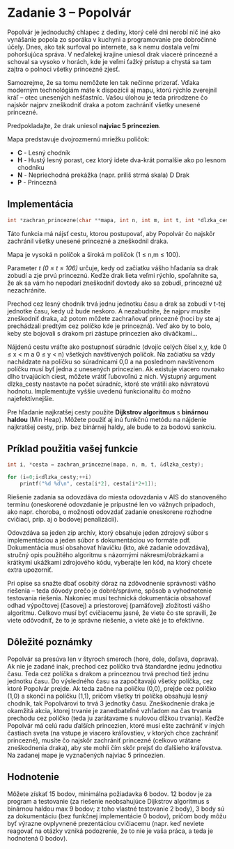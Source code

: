 # Zadanie 3 – Popolvár

Popolvár je jednoduchý chlapec z dediny, ktorý celé dni nerobí nič iné 
ako vynášanie popola zo sporáka v kuchyni a programovanie pre dobročinné účely. 
Dnes, ako tak surfoval po internete, sa k nemu dostala veľmi pohoršujúca správa. 
V neďalekej krajine uniesol drak viaceré princezné a schoval sa vysoko v horách,
kde je veľmi ťažký prístup a chystá sa tam zajtra o polnoci všetky princezné zjesť.

Samozrejme, že sa tomu nemôžete len tak nečinne prizerať. 
Vďaka moderným technológiám máte k dispozícii aj mapu, ktorú rýchlo zverejnil kráľ – otec unesených nešťastníc. 
Vašou úlohou je teda prirodzene čo najskôr najprv zneškodniť draka 
a potom zachrániť všetky unesené princezné. 

Predpokladajte, že drak uniesol __najviac 5 princezien__.

Mapa predstavuje dvojrozmernú mriežku políčok: 
- __C__ - Lesný chodník
- __H__ - Hustý lesný porast, cez ktorý idete dva-krát pomalšie ako po lesnom chodníku
- __N__ - Nepriechodná prekážka (napr. príliš strmá skala) D Drak
- __P__ - Princezná

## Implementácia 

```c
int *zachran_princezne(char **mapa, int n, int m, int t, int *dlzka_cesty);
```

Táto funkcia má nájsť cestu, ktorou postupovať,
aby Popolvár čo najskôr zachránil všetky unesené princezné a zneškodnil draka. 

Mapa je vysoká n políčok a široká m
políčok (1 ≤ n,m ≤ 100). 

Parameter _t (0 ≤ t ≤ 106)_ určuje, kedy od začiatku vášho hľadania sa drak zobudí a zje prvú princeznú. 
Keďže drak lieta veľmi rýchlo, spoľahnite sa, že ak sa vám ho nepodarí zneškodniť
dovtedy ako sa zobudí, princezné už nezachránite. 

Prechod cez lesný chodník trvá jednu jednotku času a drak sa zobudí v t-tej jednotke času, kedy už bude neskoro. 
A nezabudnite, že najprv musíte zneškodniť draka, až potom môžete zachraňovať princezné (hoci by ste aj prechádzali predtým cez políčko kde je princezná).
Veď ako by to bolo, keby ste bojovali s drakom pri zástupe princezien ako diváčkami...

Nájdenú cestu vráťte ako postupnosť súradníc (dvojíc celých čísel x,y, kde 0 ≤ x < m a 0 ≤ y < n) všetkých navštívených políčok. Na začiatku sa vždy nachádzate na políčku so súradnicami 0,0 a na poslednom navštívenom políčku musí byť jedna z unesených princezien. Ak existuje viacero rovnako dlho trvajúcich ciest, môžete vrátiť ľubovoľnú z nich. Výstupný argument dlzka_cesty nastavte na počet súradníc, ktoré ste vrátili ako návratovú hodnotu.
Implementujte vyššie uvedenú funkcionalitu čo možno najefektívnejšie. 

Pre hľadanie najkratšej cesty použite __Dijkstrov algoritmus__ s __binárnou haldou__ (Min Heap). 
Môžete použiť aj inú funkčnú metódu na nájdenie najkratšej cesty, príp. bez binárnej haldy,
ale bude to za bodovú sankciu.

    
## Príklad použitia vašej funkcie

```c
int i, *cesta = zachran_princezne(mapa, n, m, t, &dlzka_cesty); 

for (i=0;i<dlzka_cesty;++i)
    printf("%d %d\n", cesta[i*2], cesta[i*2+1]);
```

Riešenie zadania sa odovzdáva do miesta odovzdania v AIS do stanoveného termínu
(oneskorené odovzdanie je prípustné len vo vážnych prípadoch, ako napr. choroba, o možnosti odovzdať zadanie oneskorene rozhodne cvičiaci, príp. aj o bodovej penalizácii). 

Odovzdáva sa jeden zip archív, ktorý obsahuje jeden zdrojový súbor s implementáciou a jeden súbor s dokumentáciou vo formáte pdf.
Dokumentácia musí obsahovať hlavičku (kto, aké zadanie odovzdáva), 
stručný opis použitého algoritmu s názornými nákresmi/obrázkami a krátkymi ukážkami zdrojového kódu, 
vyberajte len kód, na ktorý chcete extra upozorniť.

Pri opise sa snažte dbať osobitý dôraz na zdôvodnenie správnosti vášho riešenia – teda dôvody prečo je dobré/správne, spôsob a vyhodnotenie testovania riešenia. Nakoniec musí technická dokumentácia obsahovať odhad výpočtovej (časovej) a priestorovej (pamäťovej) zložitosti vášho algoritmu. Celkovo musí byť cvičiacemu jasné, že viete čo ste spravili, že viete odôvodniť, že to je správne riešenie, a viete aké je to efektívne.

## Dôležité poznámky
 
Popolvár sa presúva len v štyroch smeroch (hore, dole, doľava, doprava). 
Ak nie je zadané inak, prechod cez políčko trvá štandardne jednu jednotku času.
 Teda cez políčka s drakom a princeznou trvá prechod tiež jednu jednotku času. 
Do výsledného času sa započítavajú všetky políčka, cez ktoré Popolvár prejde. Ak teda začne na políčku (0,0), prejde cez políčko (1,0) a skončí na políčku (1,1), pričom všetky tri políčka obsahujú lesný chodník, tak Popolvárovi to trvá 3 jednotky času. Zneškodnenie draka je okamžitá akcia, ktorej trvanie je zanedbateľné vzhľadom na čas trvania prechodu cez políčko (teda ju zarátavame s nulovou dĺžkou trvania). Keďže Popolvár má celú radu ďalších princezien, ktoré musí ešte zachrániť v iných častiach sveta (na vstupe je viacero kráľovstiev, v ktorých chce zachrániť princezné), musíte čo najskôr zachrániť princezné (celkovo vrátane zneškodnenia draka), aby ste mohli čím skôr prejsť do ďalšieho kráľovstva. Na zadanej mape je vyznačených najviac 5 princezien.

## Hodnotenie
Môžete získať 15 bodov, minimálna požiadavka 6 bodov.
12 bodov je za program a testovanie (za riešenie neobsahujúce Dijkstrov algoritmus s binárnou haldou max 9 bodov; z toho vlastné testovanie 2 body), 3 body sú za dokumentáciu (bez funkčnej implementácie 0 bodov), pričom body môžu byť výrazne ovplyvnené prezentáciou cvičiacemu (napr. keď neviete reagovať na otázky vzniká podozrenie, že to nie je vaša práca, a teda je hodnotená 0 bodov).
